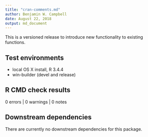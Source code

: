 ```yaml
---
title: "cran-comments.md"
author: Benjamin W. Campbell
date: August 22, 2018
output: md_document
---
```


This is a versioned release to introduce new functionality to existing functions.

## Test environments
* local OS X install, R 3.4.4
* win-builder (devel and release)


## R CMD check results
0 errors | 0 warnings | 0 notes

## Downstream dependencies
There are currently no downstream dependencies for this package. 
